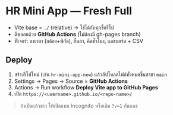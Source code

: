 # HR Mini App — Fresh Full
- Vite base = `./` (relative) → ใช้ได้กับทุกชื่อรีโป
- ดีพลอยด้วย **GitHub Actions** (ไม่ต้องมี gh-pages branch)
- ฟีเจอร์: ลงเวลา (กล้อง+พิกัด), ยื่นลา, คิดชั่วโมง, แดชบอร์ด + CSV

## Deploy
1) สร้างรีโปใหม่ (เช่น `hr-mini-app-new`) แล้วอัปโหลดไฟล์ทั้งหมดขึ้นสาขา `main`
2) Settings → Pages → Source = **GitHub Actions**
3) Actions → Run workflow **Deploy Vite app to GitHub Pages**
4) เปิด `https://<username>.github.io/<repo-name>/`

> ถ้าเปิดแล้วขาว ให้เปิดแบบ Incognito หรือเติม `?v=1` กันแคช
